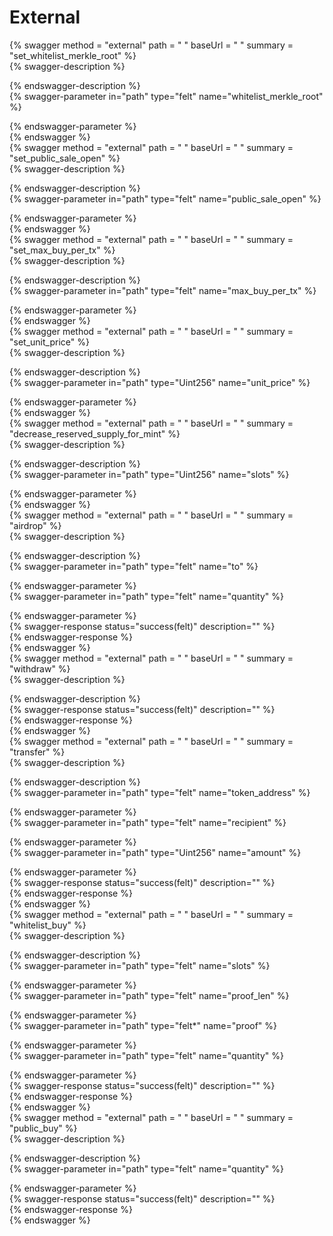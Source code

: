 
External
========
  
{% swagger method = "external" path = " " baseUrl = " " summary = "set_whitelist_merkle_root" %}  
{% swagger-description %}  
  
{% endswagger-description %}  
{% swagger-parameter in="path" type="felt" name="whitelist_merkle_root" %}  
  
{% endswagger-parameter %}  
{% endswagger %}  
{% swagger method = "external" path = " " baseUrl = " " summary = "set_public_sale_open" %}  
{% swagger-description %}  
  
{% endswagger-description %}  
{% swagger-parameter in="path" type="felt" name="public_sale_open" %}  
  
{% endswagger-parameter %}  
{% endswagger %}  
{% swagger method = "external" path = " " baseUrl = " " summary = "set_max_buy_per_tx" %}  
{% swagger-description %}  
  
{% endswagger-description %}  
{% swagger-parameter in="path" type="felt" name="max_buy_per_tx" %}  
  
{% endswagger-parameter %}  
{% endswagger %}  
{% swagger method = "external" path = " " baseUrl = " " summary = "set_unit_price" %}  
{% swagger-description %}  
  
{% endswagger-description %}  
{% swagger-parameter in="path" type="Uint256" name="unit_price" %}  
  
{% endswagger-parameter %}  
{% endswagger %}  
{% swagger method = "external" path = " " baseUrl = " " summary = "decrease_reserved_supply_for_mint" %}  
{% swagger-description %}  
  
{% endswagger-description %}  
{% swagger-parameter in="path" type="Uint256" name="slots" %}  
  
{% endswagger-parameter %}  
{% endswagger %}  
{% swagger method = "external" path = " " baseUrl = " " summary = "airdrop" %}  
{% swagger-description %}  
  
{% endswagger-description %}  
{% swagger-parameter in="path" type="felt" name="to" %}  
  
{% endswagger-parameter %}  
{% swagger-parameter in="path" type="felt" name="quantity" %}  
  
{% endswagger-parameter %}  
{% swagger-response status="success(felt)" description="" %}  
{% endswagger-response %}  
{% endswagger %}  
{% swagger method = "external" path = " " baseUrl = " " summary = "withdraw" %}  
{% swagger-description %}  
  
{% endswagger-description %}  
{% swagger-response status="success(felt)" description="" %}  
{% endswagger-response %}  
{% endswagger %}  
{% swagger method = "external" path = " " baseUrl = " " summary = "transfer" %}  
{% swagger-description %}  
  
{% endswagger-description %}  
{% swagger-parameter in="path" type="felt" name="token_address" %}  
  
{% endswagger-parameter %}  
{% swagger-parameter in="path" type="felt" name="recipient" %}  
  
{% endswagger-parameter %}  
{% swagger-parameter in="path" type="Uint256" name="amount" %}  
  
{% endswagger-parameter %}  
{% swagger-response status="success(felt)" description="" %}  
{% endswagger-response %}  
{% endswagger %}  
{% swagger method = "external" path = " " baseUrl = " " summary = "whitelist_buy" %}  
{% swagger-description %}  
  
{% endswagger-description %}  
{% swagger-parameter in="path" type="felt" name="slots" %}  
  
{% endswagger-parameter %}  
{% swagger-parameter in="path" type="felt" name="proof_len" %}  
  
{% endswagger-parameter %}  
{% swagger-parameter in="path" type="felt*" name="proof" %}  
  
{% endswagger-parameter %}  
{% swagger-parameter in="path" type="felt" name="quantity" %}  
  
{% endswagger-parameter %}  
{% swagger-response status="success(felt)" description="" %}  
{% endswagger-response %}  
{% endswagger %}  
{% swagger method = "external" path = " " baseUrl = " " summary = "public_buy" %}  
{% swagger-description %}  
  
{% endswagger-description %}  
{% swagger-parameter in="path" type="felt" name="quantity" %}  
  
{% endswagger-parameter %}  
{% swagger-response status="success(felt)" description="" %}  
{% endswagger-response %}  
{% endswagger %}
